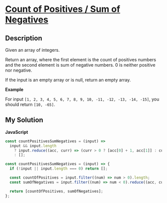 # [Count of Positives / Sum of Negatives](https://www.codewars.com/kata/576bb71bbbcf0951d5000044)

## Description

Given an array of integers.

Return an array, where the first element is the count of positives numbers and the second element is sum of negative numbers. 0 is neither positive nor negative.

If the input is an empty array or is null, return an empty array.

**Example**

For input `[1, 2, 3, 4, 5, 6, 7, 8, 9, 10, -11, -12, -13, -14, -15]`, you should return `[10, -65]`.

## My Solution

**JavaScript**

```js
const countPositivesSumNegatives = (input) =>
  input && input.length
    ? input.reduce((acc, curr) => (curr > 0 ? [acc[0] + 1, acc[1]] : curr < 0 ? [acc[0], acc[1] + curr] : acc), [0, 0])
    : [];
```

```js
const countPositivesSumNegatives = (input) => {
  if (!input || input.length === 0) return [];

  const countOfPositives = input.filter((num) => num > 0).length;
  const sumOfNegatives = input.filter((num) => num < 0).reduce((acc, curr) => acc + curr, 0);

  return [countOfPositives, sumOfNegatives];
};
```
